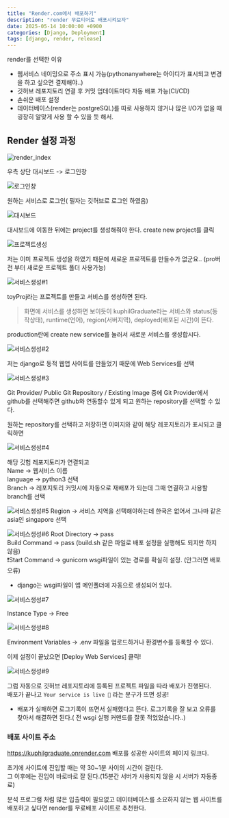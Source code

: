```yaml
---
title: "Render.com에서 배포하기"
description: "render 무료티어로 배포시켜보자"
date: 2025-05-14 10:00:00 +0900
categories: [Django, Deployment]
tags: [django, render, release]
---
```



render를 선택한 이유

- 웹서비스 네이밍으로 주소 표시 가능(pythonanywhere는 아이디가 표시되고 변경을 하고 싶으면 결제해야..)
- 깃허브 레포지토리 연결 후 커밋 업데이트마다 자동 배포 가능(CI/CD)
- 손쉬운 배포 설정
- 데이터베이스(render는 postgreSQL)를 따로 사용하지 않거나 많은 I/O가 없을 때 굉장히 알맞게 사용 할 수 있을 듯 해서.


## Render 설정 과정

![render_index](https://github.com/user-attachments/assets/6f3a0135-240c-4054-a918-a843f85654e9)

우측 상단 대시보드 -> 로그인창

![로그인창](https://github.com/user-attachments/assets/c3b1ba35-c7d4-4f36-ae5a-0fe6edad11f7)

원하는 서비스로 로그인( 필자는 깃허브로 로그인 하였음)

![대시보드](https://github.com/user-attachments/assets/5445b407-0596-4f94-8348-062205f2a643)

대시보드에 이동한 뒤에는 project를 생성해줘야 한다.
create new project를 클릭

![프로젝트생성](https://github.com/user-attachments/assets/3f5ff707-7ba1-42d2-943f-c84a3d2e83d1)

저는 이미 프로젝트 생성을 하였기 때문에 새로운 프로젝트를 만들수가 없군요..
(pro버전 부터 새로운 프로젝트 폴더 사용가능)

![서비스생성#1](https://github.com/user-attachments/assets/5344b4d1-c31e-4702-bdfc-f83d07cc10b1)

toyProj라는 프로젝트를 만들고 서비스를 생성하면 된다.

> 화면에 서비스를 생성하면 보이듯이 kuphilGraduate라는 서비스와 status(동작상태), runtime(언어), region(서버지역), deployed(배포된 시간)이 뜬다.


production란에 create new service를 눌러서 새로운 서비스를 생성합시다.

![서비스생성#2](https://github.com/user-attachments/assets/2675473e-aea0-42eb-866b-1619182df321)

저는 django로 동적 웹앱 사이트를 만들었기 때문에 Web Services를 선택

![서비스생성#3](https://github.com/user-attachments/assets/14efdc22-3e45-475e-80d1-40fbc01ad0ac)

Git Provider/ Public Git Repository / Existing Image
중에 Git Provider에서 github를 선택해주면 github와 연동할수 있게 되고 원하는 repository를 선택할 수 있다.

원하는 repository를 선택하고 저장하면 이미지와 같이 해당 레포지토리가 표시되고 클릭하면

![서비스생성#4](https://github.com/user-attachments/assets/72fd3450-4855-4585-a198-6f61ebc9d819)

해당 깃험 레포지토리가 연결되고  
Name ->  웹서비스 이름  
language -> python3 선택  
Branch -> 레포지토리 커밋시에 자동으로 재배포가 되는데 그때 연결하고 사용할 branch를 선택

![서비스생성#5](https://github.com/user-attachments/assets/342300d3-e962-40af-a6dc-a73242cde886)
Region -> 서비스 지역을 선택해야하는데 한국은 없어서 그나마 같은 asia인 singapore 선택

![서비스생성#6](https://github.com/user-attachments/assets/32450ffe-1050-4370-81d0-bd5c3236ecf4)
Root Directory -> pass  
Build Command -> pass (build.sh 같은 파일로 배포 설정을 실행해도 되지만 하지 않음)  
❗️Start Command -> gunicorn wsgi파일이 있는 경로를 확실히 설정. (안그러면 배포오류)
* django는 wsgi파일이 앱 메인폴더에 자동으로 생성되어 있다.


![서비스생성#7](https://github.com/user-attachments/assets/cc8bc863-5a55-433c-be38-cb71790d8ffa)

Instance Type -> Free  

![서비스생성#8](https://github.com/user-attachments/assets/8b0e51a9-cb63-4598-8b4c-0ab05237925b)

Environment Variables -> .env 파일을 업로드하거나 환경변수를 등록할 수 있다. 

이제 설정이 끝났으면 [Deploy Web Services] 클릭!


![서비스생성#9](https://github.com/user-attachments/assets/c52ea806-bc38-4032-8d37-ab0dfb90b086)

그럼 자동으로 깃허브 레포지토리에 등록된 프로젝트 파일을 따라 배포가 진행된다.  
배포가 끝나고 `Your service is live 🎉` 라는 문구가 뜨면 성공!

* 배포가 실패하면 로그기록이 뜨면서 실패했다고 뜬다. 로그기록을 잘 보고 오류를 찾아서 해결하면 된다.( 전 wsgi 실행 커맨드를 잘못 적었었습니다..)

### 배포 사이트 주소

https://kuphilgraduate.onrender.com
배포를 성공한 사이트의 페이지 링크다.  

초기에 사이트에 진입할 때는 약 30~1분 사이의 시간이 걸린다.  
그 이후에는 진입이 바로바로 잘 된다.(15분간 서버가 사용되지 않을 시 서버가 자동종료)



분석 프로그램 처럼 많은 입출력이 필요없고 데이터베이스를 소요하지 않는 웹 사이트를 배포하고 싶다면 render를 무료배포 사이트로 추천한다.

